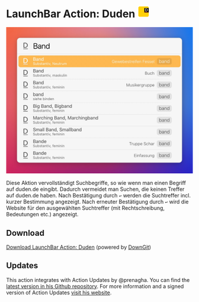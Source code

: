 # LaunchBar Action: Duden <img src="https://github.com/Ptujec/LaunchBar/blob/master/Duden-Action/Duden.lbaction/Contents/Resources/duden1.png?raw=true" width="32"/>

<img src="01.jpg" width="633"/> 

Diese Aktion vervollständigt Suchbegriffe, so wie wenn man einen Begriff auf duden.de eingibt. Dadurch vermeidet man Suchen, die keinen Treffer auf duden.de haben. Nach Bestätigung durch `‌↩` werden die Suchtreffer incl. kurzer Bestimmung angezeigt. Nach erneuter Bestätigung durch `↩` wird die Website für den ausgewählten Suchtreffer (mit Rechtschreibung, Bedeutungen etc.) angezeigt.  

## Download

[Download LaunchBar Action: Duden](https://minhaskamal.github.io/DownGit/#/home?url=https://github.com/Ptujec/LaunchBar/tree/master/Duden-Action) (powered by [DownGit](https://github.com/MinhasKamal/DownGit))

## Updates

This action integrates with Action Updates by @prenagha. You can find the [latest version in his Github repository](https://github.com/prenagha/launchbar). For more information and a signed version of Action Updates [visit his website](https://renaghan.com/launchbar/action-updates/).